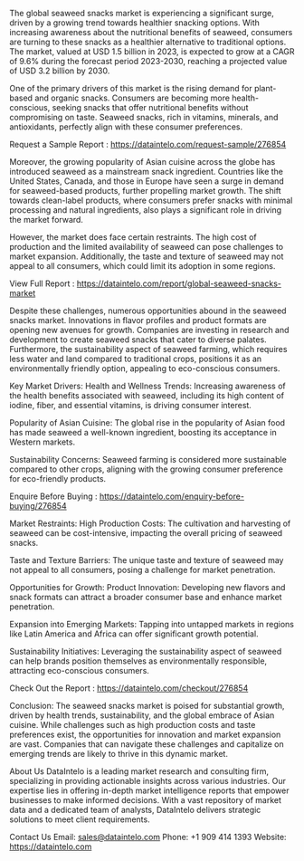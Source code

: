 The global seaweed snacks market is experiencing a significant surge, driven by a growing trend towards healthier snacking options. With increasing awareness about the nutritional benefits of seaweed, consumers are turning to these snacks as a healthier alternative to traditional options. The market, valued at USD 1.5 billion in 2023, is expected to grow at a CAGR of 9.6% during the forecast period 2023-2030, reaching a projected value of USD 3.2 billion by 2030.

One of the primary drivers of this market is the rising demand for plant-based and organic snacks. Consumers are becoming more health-conscious, seeking snacks that offer nutritional benefits without compromising on taste. Seaweed snacks, rich in vitamins, minerals, and antioxidants, perfectly align with these consumer preferences.

Request a Sample Report : https://dataintelo.com/request-sample/276854

Moreover, the growing popularity of Asian cuisine across the globe has introduced seaweed as a mainstream snack ingredient. Countries like the United States, Canada, and those in Europe have seen a surge in demand for seaweed-based products, further propelling market growth. The shift towards clean-label products, where consumers prefer snacks with minimal processing and natural ingredients, also plays a significant role in driving the market forward.

However, the market does face certain restraints. The high cost of production and the limited availability of seaweed can pose challenges to market expansion. Additionally, the taste and texture of seaweed may not appeal to all consumers, which could limit its adoption in some regions.

View Full Report : https://dataintelo.com/report/global-seaweed-snacks-market

Despite these challenges, numerous opportunities abound in the seaweed snacks market. Innovations in flavor profiles and product formats are opening new avenues for growth. Companies are investing in research and development to create seaweed snacks that cater to diverse palates. Furthermore, the sustainability aspect of seaweed farming, which requires less water and land compared to traditional crops, positions it as an environmentally friendly option, appealing to eco-conscious consumers.

Key Market Drivers:
Health and Wellness Trends: Increasing awareness of the health benefits associated with seaweed, including its high content of iodine, fiber, and essential vitamins, is driving consumer interest.

Popularity of Asian Cuisine: The global rise in the popularity of Asian food has made seaweed a well-known ingredient, boosting its acceptance in Western markets.

Sustainability Concerns: Seaweed farming is considered more sustainable compared to other crops, aligning with the growing consumer preference for eco-friendly products.

Enquire Before Buying : https://dataintelo.com/enquiry-before-buying/276854

Market Restraints:
High Production Costs: The cultivation and harvesting of seaweed can be cost-intensive, impacting the overall pricing of seaweed snacks.

Taste and Texture Barriers: The unique taste and texture of seaweed may not appeal to all consumers, posing a challenge for market penetration.

Opportunities for Growth:
Product Innovation: Developing new flavors and snack formats can attract a broader consumer base and enhance market penetration.

Expansion into Emerging Markets: Tapping into untapped markets in regions like Latin America and Africa can offer significant growth potential.

Sustainability Initiatives: Leveraging the sustainability aspect of seaweed can help brands position themselves as environmentally responsible, attracting eco-conscious consumers.

Check Out the Report : https://dataintelo.com/checkout/276854

Conclusion:
The seaweed snacks market is poised for substantial growth, driven by health trends, sustainability, and the global embrace of Asian cuisine. While challenges such as high production costs and taste preferences exist, the opportunities for innovation and market expansion are vast. Companies that can navigate these challenges and capitalize on emerging trends are likely to thrive in this dynamic market.

About Us
DataIntelo is a leading market research and consulting firm, specializing in providing actionable insights across various industries. Our expertise lies in offering in-depth market intelligence reports that empower businesses to make informed decisions. With a vast repository of market data and a dedicated team of analysts, DataIntelo delivers strategic solutions to meet client requirements.

Contact Us
Email: sales@dataintelo.com
Phone: +1 909 414 1393
Website: https://dataintelo.com
